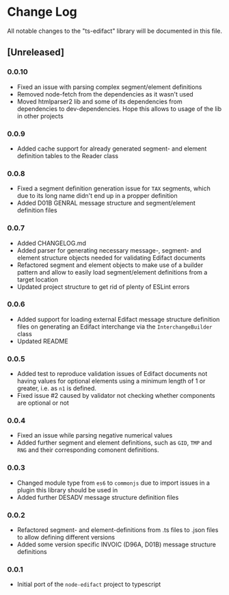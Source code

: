 # Change Log

All notable changes to the "ts-edifact" library will be documented in this file.

## [Unreleased]

### 0.0.10
- Fixed an issue with parsing complex segment/element definitions
- Removed node-fetch from the dependencies as it wasn't used
- Moved htmlparser2 lib and some of its dependencies from dependencies to dev-dependencies. Hope this allows to usage of the lib in other projects

### 0.0.9
- Added cache support for already generated segment- and element definition tables to the Reader class

### 0.0.8
- Fixed a segment definition generation issue for `TAX` segments, which due to its long name didn't end up in a propper definition
- Added D01B GENRAL message structure and segment/element definition files

### 0.0.7
- Added CHANGELOG.md
- Added parser for generating necessary message-, segment- and element structure objects needed for validating Edifact documents
- Refactored segment and element objects to make use of a builder pattern and allow to easily load segment/element definitions from a target location
- Updated project structure to get rid of plenty of ESLint errors

### 0.0.6
- Added support for loading external Edifact message structure definition files on generating an Edifact interchange via the `InterchangeBuilder` class
- Updated README

### 0.0.5
- Added test to reproduce validation issues of Edifact documents not having values for optional elements using a minimum length of 1 or greater, i.e. as `n1` is defined.
- Fixed issue #2 caused by validator not checking whether components are optional or not

### 0.0.4
- Fixed an issue while parsing negative numerical values
- Added further segment and element definitions, such as `GID`, `TMP` and `RNG` and their corresponding comonent definitions.

### 0.0.3
- Changed module type from `es6` to `commonjs` due to import issues in a plugin this library should be used in
- Added further DESADV message structure definition files

### 0.0.2
- Refactored segment- and element-definitions from .ts files to .json files to allow defining different versions
- Added some version specific INVOIC (D96A, D01B) message structure definitions

### 0.0.1
- Initial port of the `node-edifact` project to typescript